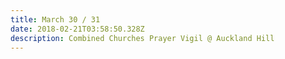 ```yaml
---
title: March 30 / 31
date: 2018-02-21T03:58:50.328Z
description: Combined Churches Prayer Vigil @ Auckland Hill
---
```


